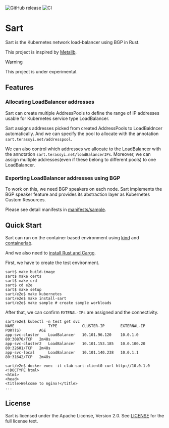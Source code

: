![GitHub release](https://img.shields.io/github/release/terassyi/sart.svg?maxAge=60)
![CI](https://github.com/terassyi/sart/workflows/ci/badge.svg)


# Sart

Sart is the Kubernetes network load-balancer using BGP in Rust.

This project is inspired by [Metallb](https://github.com/metallb/metallb).

> [!WARNING]
> This project is under experimental.

## Features

### Allocating LoadBalancer addresses

Sart can create multiple AddressPools to define the range of IP addresses usable for Kubernetes service type LoadBalancer.

Sart assigns addresses picked from created AddressPools to LoadBaldncer automatically.
And we can specify the pool to allocate with the annotation `sart.terassyi.net/addresspool`.

We can also control which addresses we allocate to the LoadBalancer with the annotation `sart.terassyi.net/loadBalancerIPs`.
Moreover, we can assign multiple addresses(even if these belong to different pools) to one LoadBalancer.

### Exporting LoadBalancer addresses using BGP

To work on this, we need BGP speakers on each node.
Sart implements the BGP speaker feature and provides its abstraction layer as Kubernetes Custom Resources.

Please see detail manifests in [manifests/sample](manifests/sample/).

## Quick Start

Sart can run on the container based environment using [kind](https://kind.sigs.k8s.io/) and [containerlab](https://containerlab.dev/).

And we also need to [install Rust and Cargo](https://doc.rust-lang.org/cargo/getting-started/installation.html).

First, we have to create the test environment. 
```console
sart$ make build-image
sart$ make certs
sart$ make crd
sart$ cd e2e
sart$ make setup
sart/e2e$ make kubernetes
sart/e2e$ make install-sart
sart/e2e$ make sample # create sample workloads
```

After that, we can confirm `EXTENAL-IPs` are assigned and the connectivity.

```console
sart/e2e$ kubectl -n test get svc
NAME               TYPE           CLUSTER-IP       EXTERNAL-IP   PORT(S)        AGE
app-svc-cluster    LoadBalancer   10.101.96.120    10.0.1.0      80:30870/TCP   2m48s
app-svc-cluster2   LoadBalancer   10.101.153.185   10.0.100.20   80:32601/TCP   2m48s
app-svc-local      LoadBalancer   10.101.140.238   10.0.1.1      80:31642/TCP   2m48s
```

```console
sart/e2e$ docker exec -it clab-sart-client0 curl http://10.0.1.0
<!DOCTYPE html>
<html>
<head>
<title>Welcome to nginx!</title>
...
```

## License

Sart is licensed under the Apache License, Version 2.0. See [LICENSE](https://github.com/terassyi/sart/blob/main/LICENSE) for the full license text.
